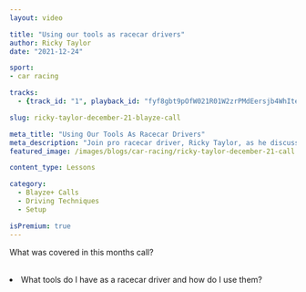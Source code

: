 ```yaml
---
layout: video

title: "Using our tools as racecar drivers"
author: Ricky Taylor
date: "2021-12-24"

sport:
- car racing

tracks:
  - {track_id: "1", playback_id: "fyf8gbt9pOfW021R01W2zrPMdEersjb4WhIte2YvLWg14", lesson_name: "Ricky Taylor December 2021 Blayze+ Subscriber Call", lesson_desc: "What was covered in this months call?<br/><br/><li>What tools do I have as a racecar driver and how do I use them?</li>"}

slug: ricky-taylor-december-21-blayze-call

meta_title: "Using Our Tools As Racecar Drivers"
meta_description: "Join pro racecar driver, Ricky Taylor, as he discusses tools drivers can use while on the reace track"
featured_image: /images/blogs/car-racing/ricky-taylor-december-21-call.jpg

content_type: Lessons

category:
  - Blayze+ Calls
  - Driving Techniques
  - Setup

isPremium: true
---
```


What was covered in this months call?<br/><br/><li>What tools do I have as a racecar driver and how do I use them?</li>